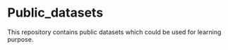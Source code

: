 # Public_datasets
This repository contains public datasets which could be used for learning purpose.
